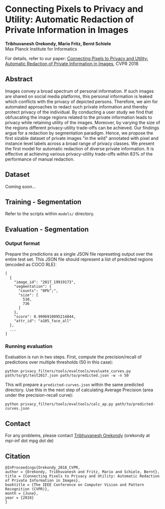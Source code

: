 # Connecting Pixels to Privacy and Utility: Automatic Redaction of Private Information in Images

**Tribhuvanesh Orekondy, Mario Fritz, Bernt Schiele**    
Max Planck Institute for Informatics

For details, refer to our paper: 
[Connecting Pixels to Privacy and Utility: Automatic Redaction of Private Information in Images](http://openaccess.thecvf.com/content_cvpr_2018/papers/Orekondy_Connecting_Pixels_to_CVPR_2018_paper.pdf), CVPR 2018

## Abstract
Images convey a broad spectrum of personal information. If such images are shared on social media platforms, this personal information is leaked which conflicts with the privacy of depicted persons. Therefore, we aim for automated approaches to redact such private information and thereby protect privacy of the individual. By conducting a user study we find that obfuscating the image regions related to the private information leads to privacy while retaining utility of the images. Moreover, by varying the size of the regions different privacy-utility trade-offs can be achieved. Our findings argue for a redaction by segmentation paradigm. Hence, we propose the first sizable dataset of private images "in the wild" annotated with pixel and instance level labels across a broad range of privacy classes. We present the first model for automatic redaction of diverse private information. It is effective at achieving various privacy-utility trade-offs within 83% of the performance of manual redaction.

## Dataset
Coming soon...

## Training - Segmentation
Refer to the scripts within `models/` directory.

## Evaluation - Segmentation

### Output format
Prepare the predictions as a single JSON file represeting output over the entire test set.
This JSON file should represent a list of predicted regions (encoded as COCO RLE):
```
[
  {
    "image_id": "2017_19919173",
    "segmentation": {
      "counts": "0Pb^;",
      "size": [
        510,
        736
      ]
    },
    "score": 0.9996910095214844,
    "attr_id": "a105_face_all"
  },
  ...
]
```

### Running evaluation
Evaluation is run in two steps.
First, compute the precision/recall of predictions over multiple thresholds (50 in this case):
```
python privacy_filters/tools/evaltools/evaluate_curves.py path/to/gt/test2017.json path/to/predicted.json -w -n 50
```
This will prepare a `predicted-curves.json` within the same predicted directory.
Use this in the next step of calculating Average Precision (area under the precision-recall curve):
```
python privacy_filters/tools/evaltools/calc_ap.py path/to/predicted-curves.json
```

## Contact
For any problems, please contact [Tribhuvanesh Orekondy](https://www.mpi-inf.mpg.de/departments/computer-vision-and-multimodal-computing/people/tribhuvanesh-orekondy/) (orekondy at mpi-inf dot mpg dot de)

## Citation
```
@InProceedings{Orekondy_2018_CVPR,
author = {Orekondy, Tribhuvanesh and Fritz, Mario and Schiele, Bernt},
title = {Connecting Pixels to Privacy and Utility: Automatic Redaction of Private Information in Images},
booktitle = {The IEEE Conference on Computer Vision and Pattern Recognition (CVPR)},
month = {June},
year = {2018}
}
```
